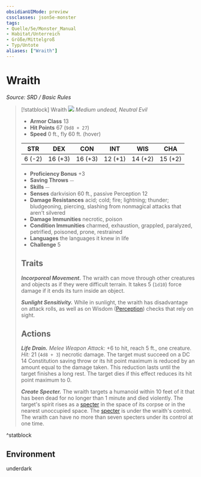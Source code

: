 ```yaml
---
obsidianUIMode: preview
cssclasses: json5e-monster
tags:
- Quelle/5e/Monster_Manual
- Habitat/Unterreich
- Größe/Mittelgroß
- Typ/Untote
aliases: ["Wraith"]
---
```

# Wraith
*Source: SRD / Basic Rules*  

> [!statblock] Wraith
> ![](compendium/bestiary/undead/token/wraith.png#token)
> *Medium undead, Neutral Evil*
> 
> - **Armor Class** 13 
> - **Hit Points** 67 (`9d8 + 27`)
> - **Speed** 0 ft., fly 60 ft. (hover)
> 
> |STR|DEX|CON|INT|WIS|CHA|
> |:---:|:---:|:---:|:---:|:---:|:---:|
> | 6 (-2)|16 (+3)|16 (+3)|12 (+1)|14 (+2)|15 (+2)|
> 
> - **Proficiency Bonus** +3
> - **Saving Throws** ⏤
> - **Skills** ⏤
> - **Senses** darkvision 60 ft., passive Perception 12
> - **Damage Resistances** acid; cold; fire; lightning; thunder; bludgeoning, piercing, slashing from nonmagical attacks that aren't silvered
> - **Damage Immunities** necrotic, poison
> - **Condition Immunities** charmed, exhaustion, grappled, paralyzed, petrified, poisoned, prone, restrained
> - **Languages** the languages it knew in life
> - **Challenge** 5
> 
> ## Traits
> 
> ***Incorporeal Movement.*** The wraith can move through other creatures and objects as if they were difficult terrain. It takes 5 (`1d10`) force damage if it ends its turn inside an object.
> 
> ***Sunlight Sensitivity.*** While in sunlight, the wraith has disadvantage on attack rolls, as well as on Wisdom ([Perception](rules/skills.md#Perception)) checks that rely on sight.
> 
> ## Actions
> 
> ***Life Drain.*** *Melee Weapon Attack:* +6 to hit, reach 5 ft., one creature. *Hit:* 21 (`4d8 + 3`) necrotic damage. The target must succeed on a DC 14 Constitution saving throw or its hit point maximum is reduced by an amount equal to the damage taken. This reduction lasts until the target finishes a long rest. The target dies if this effect reduces its hit point maximum to 0.
> 
> ***Create Specter.*** The wraith targets a humanoid within 10 feet of it that has been dead for no longer than 1 minute and died violently. The target's spirit rises as a [specter](compendium/bestiary/undead/specter.md) in the space of its corpse or in the nearest unoccupied space. The [specter](compendium/bestiary/undead/specter.md) is under the wraith's control. The wraith can have no more than seven specters under its control at one time.

^statblock

## Environment

underdark